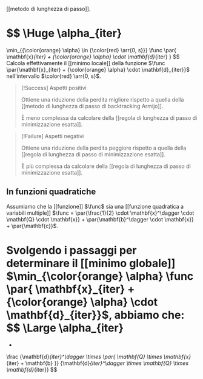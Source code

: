 [[metodo di lunghezza di passo]].

$$
\Huge
\alpha_{iter}
= 
\min_{{\color{orange} \alpha} \in {\color{red} \arr{0, s}}} 
\func \par{
	\mathbf{x}_{iter} + {\color{orange} \alpha} \cdot \mathbf{d}_{iter}
}
$$
Calcola effettivamente il [[minimo locale]] della funzione $\func \par{\mathbf{x}_{iter} + {\color{orange} \alpha} \cdot \mathbf{d}_{iter}}$ nell'intervallo $\color{red} \arr{0, s}$.

> [!Success] Aspetti positivi
> 
> Ottiene una riduzione della perdita migliore rispetto a quella della [[metodo di lunghezza di passo di backtracking Armijo]].
> 
> È meno complessa da calcolare della [[regola di lunghezza di passo di minimizzazione esatta]].

> [!Failure] Aspetti negativi
> 
> Ottiene una riduzione della perdita peggiore rispetto a quella della [[regola di lunghezza di passo di minimizzazione esatta]].
>
> È più complessa da calcolare della [[regola di lunghezza di passo di minimizzazione esatta]].

## In funzioni quadratiche

Assumiamo che la [[funzione]] $\func$ sia una [[funzione quadratica a variabili multiple]] $\func = \par{\frac{1}{2} \cdot \mathbf{x}^\dagger \cdot \mathbf{Q} \cdot \mathbf{x}} + \par{\mathbf{b}^\dagger \cdot \mathbf{x}} + \par{\mathbf{c}}$.

Svolgendo i passaggi per determinare il [[minimo globale]] $\min_{\color{orange} \alpha} \func \par{	\mathbf{x}_{iter} + {\color{orange} \alpha} \cdot \mathbf{d}_{iter}}$, abbiamo che:
$$
\Large
\alpha_{iter}
=
-
\frac
{\mathbf{d}_{iter}^\dagger \times \par{ \mathbf{Q} \times \mathbf{x}_{iter} + \mathbf{b} }}
{\mathbf{d}_{iter}^\dagger \times \mathbf{Q} \times \mathbf{d}_{iter}}
$$
